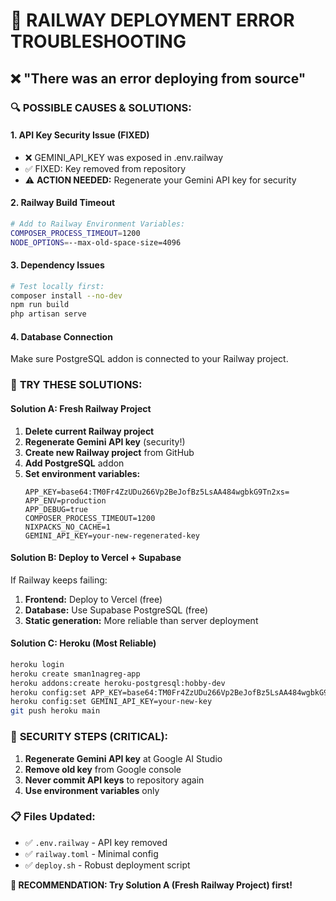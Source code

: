 # 🚨 RAILWAY DEPLOYMENT ERROR TROUBLESHOOTING

## ❌ **"There was an error deploying from source"**

### 🔍 **POSSIBLE CAUSES & SOLUTIONS:**

#### 1. **API Key Security Issue (FIXED)**
- ❌ GEMINI_API_KEY was exposed in .env.railway
- ✅ FIXED: Key removed from repository
- ⚠️ **ACTION NEEDED:** Regenerate your Gemini API key for security

#### 2. **Railway Build Timeout**
```bash
# Add to Railway Environment Variables:
COMPOSER_PROCESS_TIMEOUT=1200
NODE_OPTIONS=--max-old-space-size=4096
```

#### 3. **Dependency Issues**
```bash
# Test locally first:
composer install --no-dev
npm run build
php artisan serve
```

#### 4. **Database Connection**
Make sure PostgreSQL addon is connected to your Railway project.

### 🚀 **TRY THESE SOLUTIONS:**

#### **Solution A: Fresh Railway Project**
1. **Delete current Railway project**
2. **Regenerate Gemini API key** (security!)
3. **Create new Railway project** from GitHub
4. **Add PostgreSQL** addon
5. **Set environment variables:**
   ```
   APP_KEY=base64:TM0Fr4ZzUDu266Vp2BeJofBz5LsAA484wgbkG9Tn2xs=
   APP_ENV=production
   APP_DEBUG=true
   COMPOSER_PROCESS_TIMEOUT=1200
   NIXPACKS_NO_CACHE=1
   GEMINI_API_KEY=your-new-regenerated-key
   ```

#### **Solution B: Deploy to Vercel + Supabase**
If Railway keeps failing:
1. **Frontend:** Deploy to Vercel (free)
2. **Database:** Use Supabase PostgreSQL (free)
3. **Static generation:** More reliable than server deployment

#### **Solution C: Heroku (Most Reliable)**
```bash
heroku login
heroku create sman1nagreg-app
heroku addons:create heroku-postgresql:hobby-dev
heroku config:set APP_KEY=base64:TM0Fr4ZzUDu266Vp2BeJofBz5LsAA484wgbkG9Tn2xs=
heroku config:set GEMINI_API_KEY=your-new-key
git push heroku main
```

### 🔐 **SECURITY STEPS (CRITICAL):**
1. **Regenerate Gemini API key** at Google AI Studio
2. **Remove old key** from Google console
3. **Never commit API keys** to repository again
4. **Use environment variables** only

### 📋 **Files Updated:**
- ✅ `.env.railway` - API key removed
- ✅ `railway.toml` - Minimal config
- ✅ `deploy.sh` - Robust deployment script

**🎯 RECOMMENDATION: Try Solution A (Fresh Railway Project) first!**
